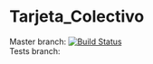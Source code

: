 ﻿# Tarjeta_Colectivo
  Master branch:
[![Build Status](https://travis-ci.org/agustindelmonti/Tarjeta_Colectivo.png?branch=master)](https://travis-ci.org/agustindelmonti/Tarjeta_Colectivo)	
  Tests branch:




